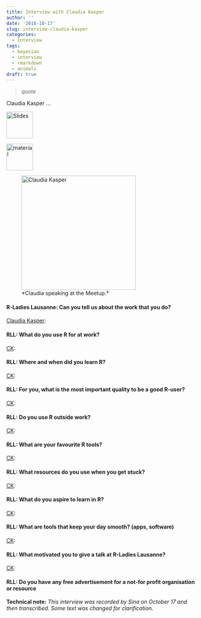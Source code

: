 ```yaml
---
title: Interview with Claudia Kasper
author: ''
date: '2018-10-17'
slug: interview-claudia-kasper
categories: 
  - interview
tags:
  - bayesian
  - interview
  - rmarkdown
  - animals
draft: true
---
```






> *quote*



Claudia Kasper [<i class="fab fa-twitter"></i>](https://twitter.com/claudia_kasper)[<i class="far fa-address-card"></i>](webpage)  ...

<a href="https://htmlpreview.github.io/?https://github.com/rladies/meetup-presentations_lausanne/master/20181017_rmarkdown/slides.html#/" rel="noopener noreferrer" target="_blank"><img src="/files/img_slides.png" alt="Slides" height="70" /></a>

<a href="https://github.com/rladies/meetup-presentations_lausanne/tree/master/20181017_rmarkdown/folder for slides"><img src="/files/img_material.png" alt="material" height="70" /></a> 

 <figure>
  <img src="/files/2018-10-17-rmarkdown/.png" alt="Claudia Kasper" height="300" />
  <figcaption>*Claudia speaking at the Meetup.*</figcaption>
</figure> 




#### R-Ladies Lausanne: Can you tell us about the work that you do?

<u>Claudia Kasper</u>: 



#### RLL: What do you use R for at work?

<u>CK</u>: 


#### RLL: Where and when did you learn R?
<u>CK</u>: 


#### RLL: For you, what is the most important quality to be a good R-user?
<u>CK</u>: 


#### RLL: Do you use R outside work?
<u>CK</u>: 


#### RLL: What are your favourite R tools?
<u>CK</u>: 


#### RLL: What resources do you use when you get stuck? 
<u>CK</u>: 


#### RLL: What do you aspire to learn in R?
<u>CK</u>: 


#### RLL: What are tools that keep your day smooth? (apps, software)
<u>CK</u>: 


#### RLL: What motivated you to give a talk at R-Ladies Lausanne?
<u>CK</u>: 


#### RLL: Do you have any free advertisement for a not-for profit organisation or resource


**Technical note:**
*This interview was recorded by Sina on October 17 and then transcribed. Some text was changed for clarification.*

